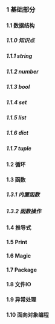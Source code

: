 ### 1 基础部分
#### 1.1 数据结构
##### 1.1.0 知识点
##### 1.1.1 string
##### 1.1.2 number
##### 1.1.3 bool
##### 1.1.4 set
##### 1.1.5 list
##### 1.1.6 dict
##### 1.1.7 tuple
#### 1.2 循环
#### 1.3 函数
##### 1.3.1 内置函数
##### 1.3.2 函数操作
#### 1.4 推导式
#### 1.5 Print
#### 1.6 Magic
#### 1.7 Package
#### 1.8 文件IO
#### 1.9 异常处理
#### 1.10 面向对象编程
